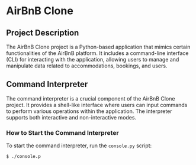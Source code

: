 # AirBnB Clone

## Project Description

The AirBnB Clone project is a Python-based application that mimics certain functionalities of the AirBnB platform. It includes a command-line interface (CLI) for interacting with the application, allowing users to manage and manipulate data related to accommodations, bookings, and users.

## Command Interpreter

The command interpreter is a crucial component of the AirBnB Clone project. It provides a shell-like interface where users can input commands to perform various operations within the application. The interpreter supports both interactive and non-interactive modes.

### How to Start the Command Interpreter

To start the command interpreter, run the `console.py` script:

```bash
$ ./console.p
